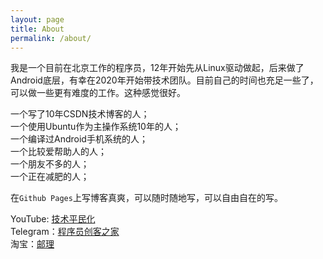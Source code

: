 ```yaml
---
layout: page
title: About
permalink: /about/
---
```


我是一个目前在北京工作的程序员，12年开始先从Linux驱动做起，后来做了Android底层，有幸在2020年开始带技术团队。目前自己的时间也充足一些了，可以做一些更有难度的工作。这种感觉很好。

一个写了10年CSDN技术博客的人；  
一个使用Ubuntu作为主操作系统10年的人；  
一个编译过Android手机系统的人；  
一个比较爱帮助人的人；  
一个朋友不多的人；  
一个正在减肥的人；  

在`Github Pages`上写博客真爽，可以随时随地写，可以自由自在的写。

YouTube: [技术平民化](https://www.youtube.com/channel/UCL1Z0mboHI3Y5OgCheEn6Ug)  
Telegram：[程序员创客之家](https://t.me/youlicreator)   
淘宝：[邮理](https://kangear.taobao.com)
